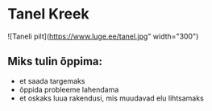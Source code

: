 # Tanel Kreek
![Taneli pilt](https://www.luge.ee/tanel.jpg" width="300")
## Miks tulin õppima:
- et saada targemaks
- õppida probleeme lahendama
- et oskaks luua rakendusi, mis muudavad elu lihtsamaks 
